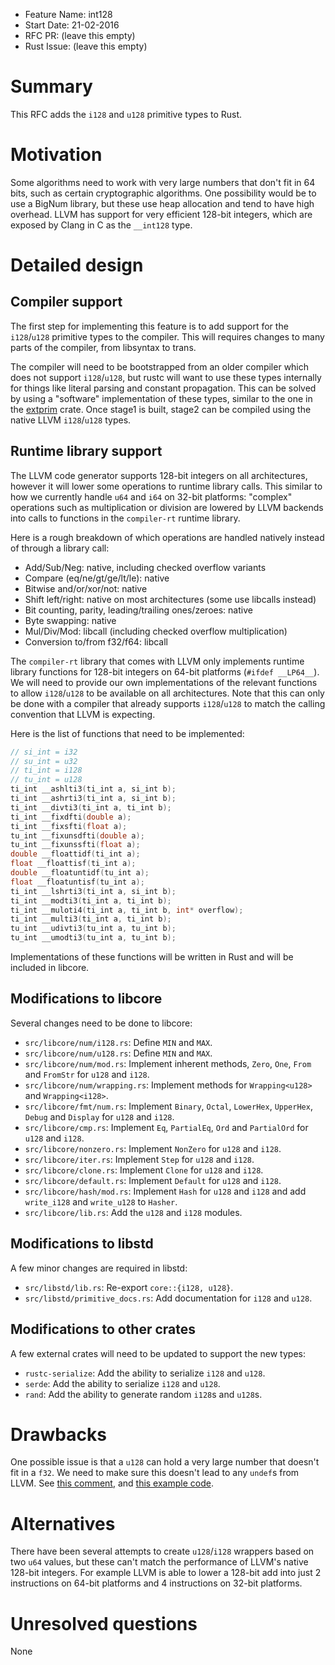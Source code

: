 - Feature Name: int128
- Start Date: 21-02-2016
- RFC PR: (leave this empty)
- Rust Issue: (leave this empty)

# Summary
[summary]: #summary

This RFC adds the `i128` and `u128` primitive types to Rust.

# Motivation
[motivation]: #motivation

Some algorithms need to work with very large numbers that don't fit in 64 bits, such as certain cryptographic algorithms. One possibility would be to use a BigNum library, but these use heap allocation and tend to have high overhead. LLVM has support for very efficient 128-bit integers, which are exposed by Clang in C as the `__int128` type.

# Detailed design
[design]: #detailed-design

## Compiler support

The first step for implementing this feature is to add support for the `i128`/`u128` primitive types to the compiler. This will requires changes to many parts of the compiler, from libsyntax to trans.

The compiler will need to be bootstrapped from an older compiler which does not support `i128`/`u128`, but rustc will want to use these types internally for things like literal parsing and constant propagation. This can be solved by using a "software" implementation of these types, similar to the one in the [extprim](https://github.com/kennytm/extprim) crate. Once stage1 is built, stage2 can be compiled using the native LLVM `i128`/`u128` types.

## Runtime library support

The LLVM code generator supports 128-bit integers on all architectures, however it will lower some operations to runtime library calls. This similar to how we currently handle `u64` and `i64` on 32-bit platforms: "complex" operations such as multiplication or division are lowered by LLVM backends into calls to functions in the `compiler-rt` runtime library.

Here is a rough breakdown of which operations are handled natively instead of through a library call:
- Add/Sub/Neg: native, including checked overflow variants
- Compare (eq/ne/gt/ge/lt/le): native
- Bitwise and/or/xor/not: native
- Shift left/right: native on most architectures (some use libcalls instead)
- Bit counting, parity, leading/trailing ones/zeroes: native
- Byte swapping: native
- Mul/Div/Mod: libcall (including checked overflow multiplication)
- Conversion to/from f32/f64: libcall

The `compiler-rt` library that comes with LLVM only implements runtime library functions for 128-bit integers on 64-bit platforms (`#ifdef __LP64__`). We will need to provide our own implementations of the relevant functions to allow `i128`/`u128` to be available on all architectures. Note that this can only be done with a compiler that already supports `i128`/`u128` to match the calling convention that LLVM is expecting.

Here is the list of functions that need to be implemented:

```c
// si_int = i32
// su_int = u32
// ti_int = i128
// tu_int = u128
ti_int __ashlti3(ti_int a, si_int b);
ti_int __ashrti3(ti_int a, si_int b);
ti_int __divti3(ti_int a, ti_int b);
ti_int __fixdfti(double a);
ti_int __fixsfti(float a);
tu_int __fixunsdfti(double a);
tu_int __fixunssfti(float a);
double __floattidf(ti_int a);
float __floattisf(ti_int a);
double __floatuntidf(tu_int a);
float __floatuntisf(tu_int a);
ti_int __lshrti3(ti_int a, si_int b);
ti_int __modti3(ti_int a, ti_int b);
ti_int __muloti4(ti_int a, ti_int b, int* overflow);
ti_int __multi3(ti_int a, ti_int b);
tu_int __udivti3(tu_int a, tu_int b);
tu_int __umodti3(tu_int a, tu_int b);
```

Implementations of these functions will be written in Rust and will be included in libcore.

## Modifications to libcore

Several changes need to be done to libcore:
- `src/libcore/num/i128.rs`: Define `MIN` and `MAX`.
- `src/libcore/num/u128.rs`: Define `MIN` and `MAX`.
- `src/libcore/num/mod.rs`: Implement inherent methods, `Zero`, `One`, `From` and `FromStr` for `u128` and `i128`.
- `src/libcore/num/wrapping.rs`: Implement methods for `Wrapping<u128>` and `Wrapping<i128>`.
- `src/libcore/fmt/num.rs`: Implement `Binary`, `Octal`, `LowerHex`, `UpperHex`, `Debug` and `Display` for `u128` and `i128`.
- `src/libcore/cmp.rs`: Implement `Eq`, `PartialEq`, `Ord` and `PartialOrd` for `u128` and `i128`.
- `src/libcore/nonzero.rs`: Implement `NonZero` for `u128` and `i128`.
- `src/libcore/iter.rs`: Implement `Step` for `u128` and `i128`.
- `src/libcore/clone.rs`: Implement `Clone` for `u128` and `i128`.
- `src/libcore/default.rs`: Implement `Default` for `u128` and `i128`.
- `src/libcore/hash/mod.rs`: Implement `Hash` for `u128` and `i128` and add `write_i128` and `write_u128` to `Hasher`.
- `src/libcore/lib.rs`: Add the `u128` and `i128` modules.

## Modifications to libstd

A few minor changes are required in libstd:
- `src/libstd/lib.rs`: Re-export `core::{i128, u128}`.
- `src/libstd/primitive_docs.rs`: Add documentation for `i128` and `u128`.

## Modifications to other crates

A few external crates will need to be updated to support the new types:
- `rustc-serialize`: Add the ability to serialize `i128` and `u128`.
- `serde`: Add the ability to serialize `i128` and `u128`.
- `rand`: Add the ability to generate random `i128`s and `u128`s.

# Drawbacks
[drawbacks]: #drawbacks

One possible issue is that a `u128` can hold a very large number that doesn't fit in a `f32`. We need to make sure this doesn't lead to any `undef`s from LLVM. See [this comment](https://github.com/rust-lang/rust/issues/10185#issuecomment-110955148), and [this example code](https://gist.github.com/Amanieu/f87da5f0599b343c5500).

# Alternatives
[alternatives]: #alternatives

There have been several attempts to create `u128`/`i128` wrappers based on two `u64` values, but these can't match the performance of LLVM's native 128-bit integers. For example LLVM is able to lower a 128-bit add into just 2 instructions on 64-bit platforms and 4 instructions on 32-bit platforms.

# Unresolved questions
[unresolved]: #unresolved-questions

None
